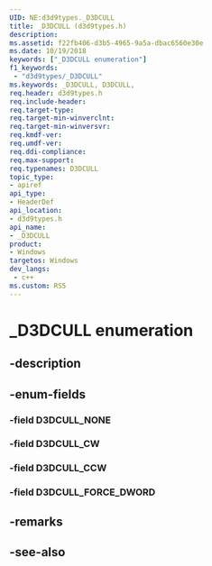 ```yaml
---
UID: NE:d3d9types._D3DCULL
title: _D3DCULL (d3d9types.h)
description: 
ms.assetid: f22fb406-d3b5-4965-9a5a-dbac6560e30e
ms.date: 10/19/2018
keywords: ["_D3DCULL enumeration"]
f1_keywords:
 - "d3d9types/_D3DCULL"
ms.keywords: _D3DCULL, D3DCULL, 
req.header: d3d9types.h
req.include-header:
req.target-type:
req.target-min-winverclnt:
req.target-min-winversvr:
req.kmdf-ver:
req.umdf-ver:
req.ddi-compliance:
req.max-support:
req.typenames: D3DCULL
topic_type: 
- apiref
api_type: 
- HeaderDef
api_location: 
- d3d9types.h
api_name: 
- _D3DCULL
product:
- Windows
targetos: Windows
dev_langs:
 - c++
ms.custom: RS5
---
```


# _D3DCULL enumeration

## -description



## -enum-fields

### -field D3DCULL_NONE 
### -field D3DCULL_CW 
### -field D3DCULL_CCW 
### -field D3DCULL_FORCE_DWORD 

## -remarks

## -see-also
